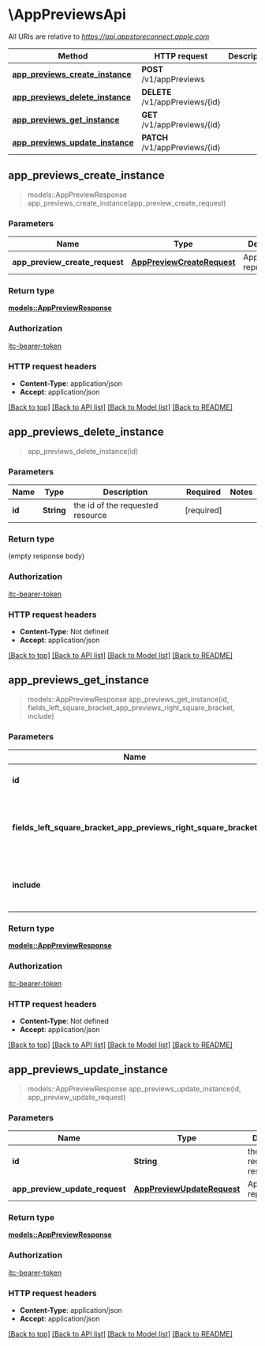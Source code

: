 # \AppPreviewsApi

All URIs are relative to *https://api.appstoreconnect.apple.com*

Method | HTTP request | Description
------------- | ------------- | -------------
[**app_previews_create_instance**](AppPreviewsApi.md#app_previews_create_instance) | **POST** /v1/appPreviews | 
[**app_previews_delete_instance**](AppPreviewsApi.md#app_previews_delete_instance) | **DELETE** /v1/appPreviews/{id} | 
[**app_previews_get_instance**](AppPreviewsApi.md#app_previews_get_instance) | **GET** /v1/appPreviews/{id} | 
[**app_previews_update_instance**](AppPreviewsApi.md#app_previews_update_instance) | **PATCH** /v1/appPreviews/{id} | 



## app_previews_create_instance

> models::AppPreviewResponse app_previews_create_instance(app_preview_create_request)


### Parameters


Name | Type | Description  | Required | Notes
------------- | ------------- | ------------- | ------------- | -------------
**app_preview_create_request** | [**AppPreviewCreateRequest**](AppPreviewCreateRequest.md) | AppPreview representation | [required] |

### Return type

[**models::AppPreviewResponse**](AppPreviewResponse.md)

### Authorization

[itc-bearer-token](../README.md#itc-bearer-token)

### HTTP request headers

- **Content-Type**: application/json
- **Accept**: application/json

[[Back to top]](#) [[Back to API list]](../README.md#documentation-for-api-endpoints) [[Back to Model list]](../README.md#documentation-for-models) [[Back to README]](../README.md)


## app_previews_delete_instance

> app_previews_delete_instance(id)


### Parameters


Name | Type | Description  | Required | Notes
------------- | ------------- | ------------- | ------------- | -------------
**id** | **String** | the id of the requested resource | [required] |

### Return type

 (empty response body)

### Authorization

[itc-bearer-token](../README.md#itc-bearer-token)

### HTTP request headers

- **Content-Type**: Not defined
- **Accept**: application/json

[[Back to top]](#) [[Back to API list]](../README.md#documentation-for-api-endpoints) [[Back to Model list]](../README.md#documentation-for-models) [[Back to README]](../README.md)


## app_previews_get_instance

> models::AppPreviewResponse app_previews_get_instance(id, fields_left_square_bracket_app_previews_right_square_bracket, include)


### Parameters


Name | Type | Description  | Required | Notes
------------- | ------------- | ------------- | ------------- | -------------
**id** | **String** | the id of the requested resource | [required] |
**fields_left_square_bracket_app_previews_right_square_bracket** | Option<[**Vec<String>**](String.md)> | the fields to include for returned resources of type appPreviews |  |
**include** | Option<[**Vec<String>**](String.md)> | comma-separated list of relationships to include |  |

### Return type

[**models::AppPreviewResponse**](AppPreviewResponse.md)

### Authorization

[itc-bearer-token](../README.md#itc-bearer-token)

### HTTP request headers

- **Content-Type**: Not defined
- **Accept**: application/json

[[Back to top]](#) [[Back to API list]](../README.md#documentation-for-api-endpoints) [[Back to Model list]](../README.md#documentation-for-models) [[Back to README]](../README.md)


## app_previews_update_instance

> models::AppPreviewResponse app_previews_update_instance(id, app_preview_update_request)


### Parameters


Name | Type | Description  | Required | Notes
------------- | ------------- | ------------- | ------------- | -------------
**id** | **String** | the id of the requested resource | [required] |
**app_preview_update_request** | [**AppPreviewUpdateRequest**](AppPreviewUpdateRequest.md) | AppPreview representation | [required] |

### Return type

[**models::AppPreviewResponse**](AppPreviewResponse.md)

### Authorization

[itc-bearer-token](../README.md#itc-bearer-token)

### HTTP request headers

- **Content-Type**: application/json
- **Accept**: application/json

[[Back to top]](#) [[Back to API list]](../README.md#documentation-for-api-endpoints) [[Back to Model list]](../README.md#documentation-for-models) [[Back to README]](../README.md)

